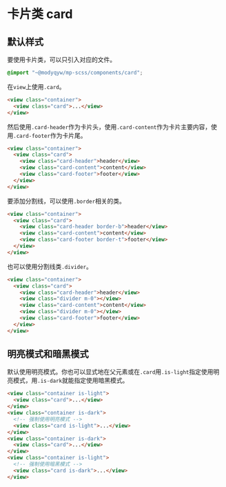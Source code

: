 # 卡片类 card

## 默认样式

要使用卡片类，可以只引入对应的文件。

```scss
@import "~@modyqyw/mp-scss/components/card";
```

在`view`上使用`.card`。

```html
<view class="container">
  <view class="card">...</view>
</view>
```

然后使用`.card-header`作为卡片头，使用`.card-content`作为卡片主要内容，使用`.card-footer`作为卡片尾。

```html
<view class="container">
  <view class="card">
    <view class="card-header">header</view>
    <view class="card-content">content</view>
    <view class="card-footer">footer</view>
  </view>
</view>
```

要添加分割线，可以使用`.border`相关的类。

```html
<view class="container">
  <view class="card">
    <view class="card-header border-b">header</view>
    <view class="card-content">content</view>
    <view class="card-footer border-t">footer</view>
  </view>
</view>
```

也可以使用分割线类`.divider`。

```html
<view class="container">
  <view class="card">
    <view class="card-header">header</view>
    <view class="divider m-0"></view>
    <view class="card-content">content</view>
    <view class="divider m-0"></view>
    <view class="card-footer">footer</view>
  </view>
</view>
```

## 明亮模式和暗黑模式

默认使用明亮模式。你也可以显式地在父元素或在`.card`用`.is-light`指定使用明亮模式，用`.is-dark`就能指定使用暗黑模式。

```html
<view class="container is-light">
  <view class="card">...</view>
</view>
<view class="container is-dark">
  <!-- 强制使用明亮模式 -->
  <view class="card is-light">...</view>
</view>
<view class="container is-dark">
  <view class="card">...</view>
</view>
<view class="container is-light">
  <!-- 强制使用暗黑模式 -->
  <view class="card is-dark">...</view>
</view>
```
